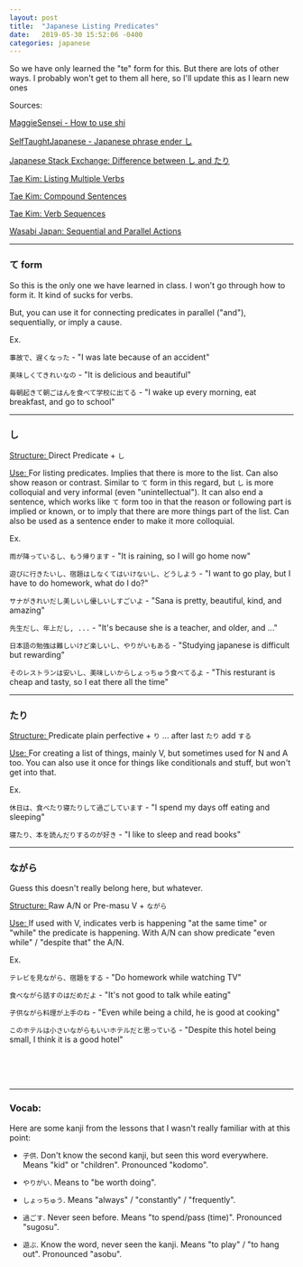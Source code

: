 ```yaml
---
layout: post
title:  "Japanese Listing Predicates"
date:   2019-05-30 15:52:06 -0400
categories: japanese
---
```


So we have only learned the "te" form for this. But there are lots of other ways. I probably won't get to them all here, so I'll update this as I learn new ones

Sources:

<a href="http://maggiesensei.com/2014/07/10/how-to-use-%E3%80%9C%E3%81%97-shi/" target="_blank">MaggieSensei - How to use shi</a>

<a href="http://selftaughtjapanese.com/2014/05/04/japanese-phrase-ender-%E3%81%97-shi/" target="_blank">SelfTaughtJapanese - Japanese phrase ender し</a>

<a href="https://japanese.stackexchange.com/questions/41969/difference-between-%E3%81%97-and-%E3%81%9F%E3%82%8A" target="_blank">Japanese Stack Exchange: Difference between し and たり</a>

<a href="http://www.guidetojapanese.org/learn/complete/multiple_verbs" target="_blank">Tae Kim: Listing Multiple Verbs</a>

<a href="http://www.guidetojapanese.org/learn/grammar/compound" target="_blank">Tae Kim: Compound Sentences</a>

<a href="http://www.guidetojapanese.org/learn/complete/verb_sequences" target="_blank">Tae Kim: Verb Sequences</a>

<a href="https://www.wasabi-jpn.com/japanese-grammar/sequential-and-parallel-actions/" target="_blank">Wasabi Japan: Sequential and Parallel Actions</a>

<hr />
<h3>て form</h3>

So this is the only one we have learned in class. I won't go through how to form it. It kind of sucks for verbs.

But, you can use it for connecting predicates in parallel ("and"), sequentially, or imply a cause.

Ex.

`事故で、遅くなった` - "I was late because of an accident"

`美味しくてきれいなの` - "It is delicious and beautiful"

`毎朝起きて朝ごはんを食べて学校に出てる` - "I wake up every morning, eat breakfast, and go to school"

<hr />
<h3>し</h3>

<u>Structure: </u> Direct Predicate + `し`

<u>Use: </u> For listing predicates. Implies that there is more to the list. Can also show reason or contrast. Similar to `て` form in this regard, but `し` is more colloquial and very informal (even "unintellectual"). It can also end a sentence, which works like `て` form too in that the reason or following part is implied or known, or to imply that there are more things part of the list. Can also be used as a sentence ender to make it more colloquial.

Ex.

`雨が降っているし、もう帰ります` - "It is raining, so I will go home now"

`遊びに行きたいし、宿題はしなくてはいけないし、どうしよう` - "I want to go play, but I have to do homework, what do I do?"

`サナがきれいだし美しいし優しいしすごいよ` - "Sana is pretty, beautiful, kind, and amazing"

`先生だし、年上だし, ...` - "It's because she is a teacher, and older, and ..."

`日本語の勉強は難しいけど楽しいし、やりがいもある` - "Studying japanese is difficult but rewarding"

`そのレストランは安いし、美味しいからしょっちゅう食べてるよ` - "This resturant is cheap and tasty, so I eat there all the time"

<hr />
<h3>たり</h3>

<u>Structure: </u> Predicate plain perfective + `り` ... after last `たり` add `する`

<u>Use: </u> For creating a list of things, mainly V, but sometimes used for N and A too. You can also use it once for things like conditionals and stuff, but won't get into that.

Ex.

`休日は、食べたり寝たりして過ごしています` - "I spend my days off eating and sleeping"

`寝たり、本を読んだりするのが好き` - "I like to sleep and read books"

<hr />
<h3>ながら</h3>

Guess this doesn't really belong here, but whatever.

<u>Structure: </u> Raw A/N or Pre-masu V + `ながら`

<u>Use: </u> If used with V, indicates verb is happening "at the same time" or "while" the predicate is happening. With A/N can show predicate "even while" / "despite that" the A/N.

Ex.

`テレビを見ながら、宿題をする` - "Do homework while watching TV"

`食べながら話すのはだめだよ` - "It's not good to talk while eating"

`子供ながら料理が上手のね` - "Even while being a child, he is good at cooking"

`このホテルは小さいながらもいいホテルだと思っている` - "Despite this hotel being small, I think it is a good hotel"

<br />
<br />
<br />

<hr />
<h3>Vocab:</h3>

Here are some kanji from the lessons that I wasn't really familiar with at this point:

- `子供`. Don't know the second kanji, but seen this word everywhere. Means "kid" or "children". Pronounced "kodomo".

- `やりがい`. Means to "be worth doing".

- `しょっちゅう`. Means "always" / "constantly" / "frequently".

- `過ごす`. Never seen before. Means "to spend/pass (time)". Pronounced "sugosu".

- `遊ぶ`. Know the word, never seen the kanji. Means "to play" / "to hang out". Pronounced "asobu".
